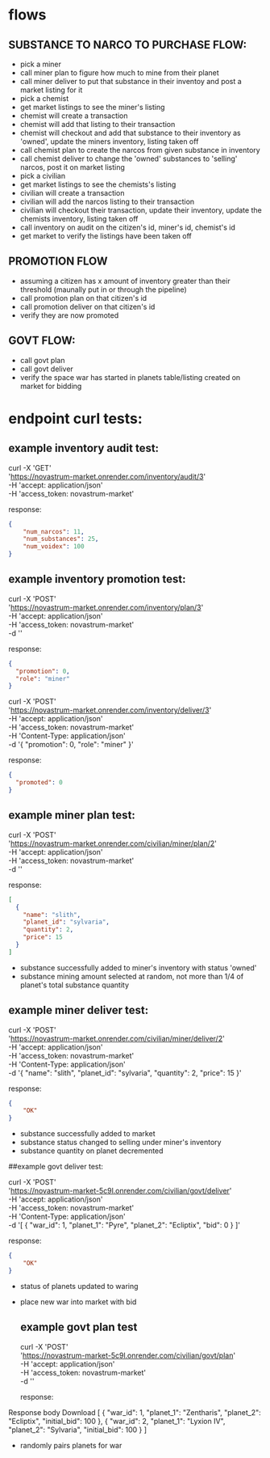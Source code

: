 # flows

## SUBSTANCE TO NARCO TO PURCHASE FLOW:
- pick a miner
- call miner plan to figure how much to mine from their planet
- call miner deliver to put that substance in their inventoy and post a market listing for it
- pick a chemist
- get market listings to see the miner's listing
- chemist will create a transaction
- chemist will add that listing to their transaction
- chemist will checkout and add that substance to their inventory as 'owned', update the miners inventory, listing taken off
- call chemist plan to create the narcos from given substance in inventory
- call chemist deliver to change the 'owned' substances to 'selling' narcos, post it on market listing
- pick a civilian
- get market listings to see the chemists's listing
- civilian will create a transaction
- civilian will add the narcos listing to their transaction
- civilian will checkout their transaction, update their inventory, update the chemists inventory, listing taken off
- call inventory on audit on the citizen's id, miner's id, chemist's id
- get market to verify the listings have been taken off

## PROMOTION FLOW
- assuming a citizen has x amount of inventory greater than their threshold (maunally put in or through the pipeline)
- call promotion plan on that citizen's id
- call promotion deliver on that citizen's id
- verify they are now promoted

## GOVT FLOW:
- call govt plan
- call govt deliver
- verify the space war has started in planets table/listing created on market for bidding

# endpoint curl tests:
## example inventory audit test:
curl -X 'GET' \
  'https://novastrum-market.onrender.com/inventory/audit/3' \
  -H 'accept: application/json' \
  -H 'access_token: novastrum-market'

response:
```json
{
    "num_narcos": 11,
    "num_substances": 25,
    "num_voidex": 100
}
```

## example inventory promotion test:
curl -X 'POST' \
  'https://novastrum-market.onrender.com/inventory/plan/3' \
  -H 'accept: application/json' \
  -H 'access_token: novastrum-market' \
  -d ''

response:
```json
{
  "promotion": 0,
  "role": "miner"
}
```

curl -X 'POST' \
  'https://novastrum-market.onrender.com/inventory/deliver/3' \
  -H 'accept: application/json' \
  -H 'access_token: novastrum-market' \
  -H 'Content-Type: application/json' \
  -d '{
  "promotion": 0,
  "role": "miner"
}'

response:
```json
{
  "promoted": 0
}
```

## example miner plan test:
curl -X 'POST' \
  'https://novastrum-market.onrender.com/civilian/miner/plan/2' \
  -H 'accept: application/json' \
  -H 'access_token: novastrum-market' \
  -d ''
  
response:
```json
[
  {
    "name": "slith",
    "planet_id": "sylvaria",
    "quantity": 2,
    "price": 15
  }
]
```
* substance successfully added to miner's inventory with status 'owned'
* substance mining amount selected at random, not more than 1/4 of planet's total substance quantity


## example miner deliver test:
curl -X 'POST' \
  'https://novastrum-market.onrender.com/civilian/miner/deliver/2' \
  -H 'accept: application/json' \
  -H 'access_token: novastrum-market' \
  -H 'Content-Type: application/json' \
  -d '{
    "name": "slith",
    "planet_id": "sylvaria",
    "quantity": 2,
    "price": 15
  }'

response:
```json
{
    "OK"
}
```
* substance successfully added to market
* substance status changed to selling under miner's inventory
* substance quantity on planet decremented

##example govt deliver test:

curl -X 'POST' \
  'https://novastrum-market-5c9l.onrender.com/civilian/govt/deliver' \
  -H 'accept: application/json' \
  -H 'access_token: novastrum-market' \
  -H 'Content-Type: application/json' \
  -d '[
  {
    "war_id": 1,
    "planet_1": "Pyre",
    "planet_2": "Ecliptix",
    "bid": 0
  }
]'

response:
```json
{
    "OK"
}
```
* status of planets updated to waring
* place new war into market with bid

  ## example govt plan test

  curl -X 'POST' \
  'https://novastrum-market-5c9l.onrender.com/civilian/govt/plan' \
  -H 'accept: application/json' \
  -H 'access_token: novastrum-market' \
  -d ''

  response:
  	
Response body
Download
[
  {
    "war_id": 1,
    "planet_1": "Zentharis",
    "planet_2": "Ecliptix",
    "initial_bid": 100
  },
  {
    "war_id": 2,
    "planet_1": "Lyxion IV",
    "planet_2": "Sylvaria",
    "initial_bid": 100
  }
]

* randomly pairs planets for war


